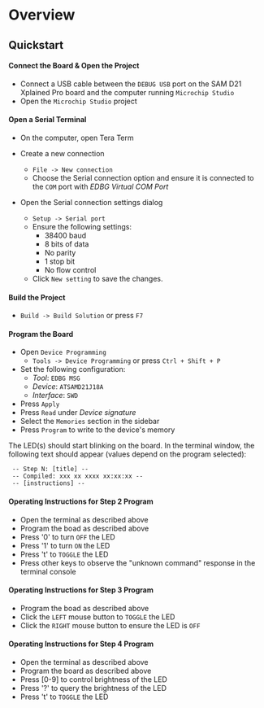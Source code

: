 # Overview

## Quickstart

#### Connect the Board & Open the Project
* Connect a USB cable between the ```DEBUG USB``` port on the SAM D21 Xplained Pro board and the computer running ```Microchip Studio```
* Open the ```Microchip Studio``` project

#### Open a Serial Terminal
* On the computer, open Tera Term
* Create a new connection
  * ```File -> New connection```
  * Choose the Serial connection option and ensure it is connected to the ```COM``` port with _EDBG Virtual COM Port_
    
* Open the Serial connection settings dialog
  * ```Setup -> Serial port```
  * Ensure the following settings:
	* 38400 baud
	* 8 bits of data
	* No parity
	* 1 stop bit
	* No flow control
  * Click ```New setting``` to save the changes.

#### Build the Project 
* ```Build -> Build Solution``` or press ```F7```

#### Program the Board
* Open ```Device Programming```
  * ```Tools -> Device Programming``` or press ```Ctrl + Shift + P```
* Set the following configuration:
  * _Tool_: ```EDBG MSG```
  * _Device_: ```ATSAMD21J18A```
  * _Interface_: ```SWD```
* Press ```Apply```
* Press ```Read``` under _Device signature_
* Select the ```Memories``` section in the sidebar
* Press ```Program``` to write to the device's memory

The LED(s) should start blinking on the board. In the terminal window, the
following text should appear (values depend on the program selected):
```
 -- Step N: [title] --
 -- Compiled: xxx xx xxxx xx:xx:xx --
 -- [instructions] --
```

 #### Operating Instructions for Step 2 Program 
 * Open the terminal as described above
 * Program the boad as described above
 * Press '0' to turn ```OFF``` the LED 
 * Press '1' to turn ```ON``` the LED 
 * Press 't' to ```TOGGLE``` the LED
 * Press other keys to observe the "unknown command" response in the terminal console

#### Operating Instructions for Step 3 Program 
 * Program the boad as described above
 * Click the ```LEFT``` mouse button to `TOGGLE` the LED
 * Click the `RIGHT` mouse button to ensure the LED is `OFF`

#### Operating Instructions for Step 4 Program 
 * Open the terminal as described above
 * Program the board as described above
 * Press [0-9] to control brightness of the LED
 * Press '?' to query the brightness of the LED
 * Press 't' to `TOGGLE` the LED 

